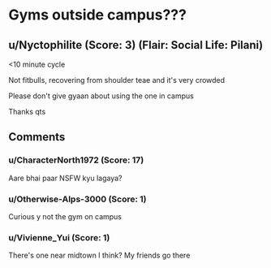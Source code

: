 # Gyms outside campus???
## u/Nyctophilite (Score: 3) (Flair: Social Life: Pilani)
&lt;10 minute cycle


Not fitbulls, recovering from shoulder teae and it's very crowded


Please don't give gyaan about using the one in campus


Thanks qts


## Comments

### u/CharacterNorth1972 (Score: 17)
Aare bhai paar NSFW kyu lagaya?


### u/Otherwise-Alps-3000 (Score: 1)
Curious y not the gym on campus


### u/Vivienne_Yui (Score: 1)
There's one near midtown I think? My friends go there




